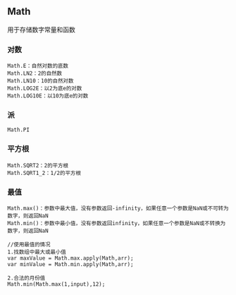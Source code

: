 ## Math

用于存储数字常量和函数

### 对数

```
Math.E：自然对数的底数
Math.LN2：2的自然数
Math.LN10：10的自然对数
Math.LOG2E：以2为底e的对数
Math.LOG10E：以10为底e的对数
```

### 派

```
Math.PI
```

### 平方根

```
Math.SQRT2：2的平方根
Math.SQRT1_2：1/2的平方根
```

### 最值

```
Math.max()：参数中最大值，没有参数返回-infinity，如果任意一个参数是NaN或不可转为数字，则返回NaN
Math.min()：参数中最小值，没有参数返回infinity，如果任意一个参数是NaN或不转换为数字，则返回NaN

//使用最值的情况
1.找数组中最大或最小值
var maxValue = Math.max.apply(Math,arr);
var minValue = Math.min.apply(Math,arr);

2.合法的月份值
Math.min(Math.max(1,input),12);
```



